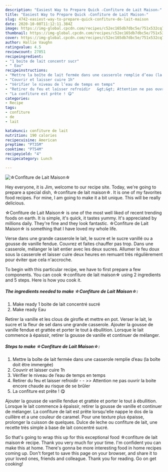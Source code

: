 ```yaml
---
description: "Easiest Way to Prepare Quick ☆Confiture de Lait Maison☆"
title: "Easiest Way to Prepare Quick ☆Confiture de Lait Maison☆"
slug: 4742-easiest-way-to-prepare-quick-confiture-de-lait-maison
date: 2020-10-08T11:12:11.384Z
image: https://img-global.cpcdn.com/recipes/c52ec165db7dbc5e/751x532cq70/☆confiture-de-lait-maison☆-photo-principale-de-la-recette.jpg
thumbnail: https://img-global.cpcdn.com/recipes/c52ec165db7dbc5e/751x532cq70/☆confiture-de-lait-maison☆-photo-principale-de-la-recette.jpg
cover: https://img-global.cpcdn.com/recipes/c52ec165db7dbc5e/751x532cq70/☆confiture-de-lait-maison☆-photo-principale-de-la-recette.jpg
author: Hallie Vaughn
ratingvalue: 4.5
reviewcount: 27051
recipeingredient:
- "1 boite de lait concentr sucr"
- " Eau"
recipeinstructions:
- "Mettre la boîte de lait fermée dans une casserole remplie d’eau (la boîte doit être immergée)"
- "Couvrir et laisser cuire 1h"
- "Vérifier le niveau de l’eau de temps en temps"
- "Retirer du feu et laisser refroidir   &gt;&gt; Attention ne pas ouvrir la boite encore chaude au risque de se brûler"
- "La confiture est prête ! 😋"
categories:
- Recipe
tags:
- confiture
- de
- lait

katakunci: confiture de lait 
nutrition: 190 calories
recipecuisine: American
preptime: "PT35M"
cooktime: "PT54M"
recipeyield: "4"
recipecategory: Lunch

---
```



![☆Confiture de Lait Maison☆](https://img-global.cpcdn.com/recipes/c52ec165db7dbc5e/751x532cq70/☆confiture-de-lait-maison☆-photo-principale-de-la-recette.jpg)

Hey everyone, it is Jim, welcome to our recipe site. Today, we're going to prepare a special dish, ☆confiture de lait maison☆. It is one of my favorites food recipes. For mine, I am going to make it a bit unique. This will be really delicious.

☆Confiture de Lait Maison☆ is one of the most well liked of recent trending foods on earth. It is simple, it's quick, it tastes yummy. It's appreciated by millions daily. They're fine and they look fantastic. ☆Confiture de Lait Maison☆ is something that I have loved my whole life.

Verse dans une grande casserole le lait, le sucre et le sucre vanillé ou a gousse de vanille fendue. Couvrez et faites chauffer pas trop. Dans une casserole, mélanger le lait entier avec les deux sucres. Allumer le feu doux sous la casserole et laisser cuire deux heures en remuant très régulièrement pour éviter que cela n&#39;accroche.


To begin with this particular recipe, we have to first prepare a few components. You can cook ☆confiture de lait maison☆ using 2 ingredients and 5 steps. Here is how you cook it.

<!--inarticleads1-->

##### The ingredients needed to make ☆Confiture de Lait Maison☆:

1. Make ready 1 boite de lait concentré sucré
1. Make ready  Eau


Retirer la vanille et les clous de girofle et mettre en pot. Verser le lait, le sucre et la fleur de sel dans une grande casserole. Ajouter la gousse de vanille fendue et grattée et porter le tout à ébullition. Lorsque le lait commence à épaissir, retirer la gousse de vanille et continuer de mélanger. 

<!--inarticleads2-->

##### Steps to make ☆Confiture de Lait Maison☆:

1. Mettre la boîte de lait fermée dans une casserole remplie d’eau (la boîte doit être immergée)
1. Couvrir et laisser cuire 1h
1. Vérifier le niveau de l’eau de temps en temps
1. Retirer du feu et laisser refroidir  -  - &gt;&gt; Attention ne pas ouvrir la boite encore chaude au risque de se brûler
1. La confiture est prête ! 😋


Ajouter la gousse de vanille fendue et grattée et porter le tout à ébullition. Lorsque le lait commence à épaissir, retirer la gousse de vanille et continuer de mélanger. La confiture de lait est prête lorsqu&#39;elle nappe le dos de la cuillère et a une couleur de caramel. Pour une texture plus épaisse, prolonger la cuisson de quelques. Dulce de leche ou confiture de lait, une recette très simple à base de lait concentré sucré. 

So that's going to wrap this up for this exceptional food ☆confiture de lait maison☆ recipe. Thank you very much for your time. I'm confident you can make this at home. There's gonna be more interesting food in home recipes coming up. Don't forget to save this page on your browser, and share it to your loved ones, friends and colleague. Thank you for reading. Go on get cooking!
